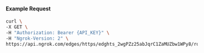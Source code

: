 <!-- Code generated for API Clients. DO NOT EDIT. -->

#### Example Request

```bash
curl \
-X GET \
-H "Authorization: Bearer {API_KEY}" \
-H "Ngrok-Version: 2" \
https://api.ngrok.com/edges/https/edghts_2wgPZz25abJqrC1ZaMUZbw1WPy8/routes/edghtsrt_2wgPZvg2WDmt8svSUvDHPCxZJj3/saml
```
